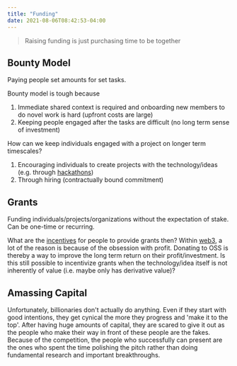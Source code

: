```yaml
---
title: "Funding"
date: 2021-08-06T08:42:53-04:00
---
```


> Raising funding is just purchasing time to be together

## Bounty Model
Paying people set amounts for set tasks.

Bounty model is tough because
1. Immediate shared context is required and onboarding new members to do novel work is hard (upfront costs are large)
2. Keeping people engaged after the tasks are difficult (no long term sense of investment)

How can we keep individuals engaged with a project on longer term timescales?
1. Encouraging individuals to create projects with the technology/ideas (e.g. through [hackathons](thoughts/hackathons.md))
2. Through hiring (contractually bound commitment)

## Grants
Funding individuals/projects/organizations without the expectation of stake. Can be one-time or recurring.

What are the [incentives](thoughts/incentives.md) for people to provide grants then? Within [web3](thoughts/web3.md), a lot of the reason is because of the obsession with profit. Donating to OSS is thereby a way to improve the long term return on their profit/investment. Is this still possible to incentivize grants when the technology/idea itself is not inherently of value (i.e. maybe only has derivative value)? 

## Amassing Capital
Unfortunately, billionaries don't actually do anything. Even if they start with good intentions, they get cynical the more they progress and 'make it to the top'. After having huge amounts of capital, they are scared to give it out as the people who make their way in front of these people are the fakes. Because of the competition, the people who successfully can present are the ones who spent the time polishing the pitch rather than doing fundamental research and important breakthroughs.